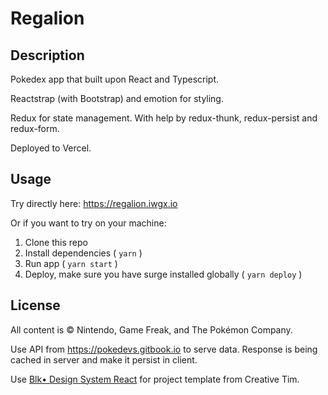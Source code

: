# Regalion

## Description

Pokedex app that built upon React and Typescript.

Reactstrap (with Bootstrap) and emotion for styling.

Redux for state management. With help by redux-thunk, redux-persist and redux-form.

Deployed to Vercel.

## Usage

Try directly here: https://regalion.iwgx.io

Or if you want to try on your machine:

1. Clone this repo
2. Install dependencies ( `yarn` )
3. Run app ( `yarn start` )
4. Deploy, make sure you have surge installed globally ( `yarn deploy` )

## License

All content is © Nintendo, Game Freak, and The Pokémon Company.

Use API from https://pokedevs.gitbook.io to serve data. Response is being cached in server and make it persist in client.

Use [Blk• Design System React](https://github.com/creativetimofficial/blk-design-system-react) for project template from Creative Tim.
